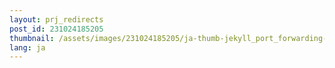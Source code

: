 ```yaml
---
layout: prj_redirects
post_id: 231024185205
thumbnail: /assets/images/231024185205/ja-thumb-jekyll_port_forwarding-thumb.png
lang: ja
---
```

